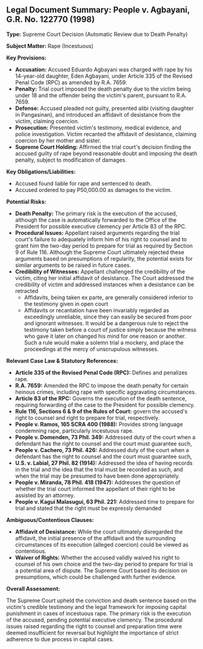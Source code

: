 ## Legal Document Summary: People v. Agbayani, G.R. No. 122770 (1998)

**Type:** Supreme Court Decision (Automatic Review due to Death Penalty)

**Subject Matter:** Rape (Incestuous)

**Key Provisions:**

*   **Accusation:** Accused Eduardo Agbayani was charged with rape by his 14-year-old daughter, Eden Agbayani, under Article 335 of the Revised Penal Code (RPC) as amended by R.A. 7659.
*   **Penalty:** Trial court imposed the death penalty due to the victim being under 18 and the offender being the victim's parent, pursuant to R.A. 7659.
*   **Defense:** Accused pleaded not guilty, presented alibi (visiting daughter in Pangasinan), and introduced an affidavit of desistance from the victim, claiming coercion.
*   **Prosecution:** Presented victim's testimony, medical evidence, and police investigation. Victim recanted the affidavit of desistance, claiming coercion by her mother and sister.
*   **Supreme Court Holding:** Affirmed the trial court's decision finding the accused guilty of rape beyond reasonable doubt and imposing the death penalty, subject to modification of damages.

**Key Obligations/Liabilities:**

*   Accused found liable for rape and sentenced to death.
*   Accused ordered to pay P50,000.00 as damages to the victim.

**Potential Risks:**

*   **Death Penalty:** The primary risk is the execution of the accused, although the case is automatically forwarded to the Office of the President for possible executive clemency per Article 83 of the RPC.
*   **Procedural Issues:** Appellant raised arguments regarding the trial court's failure to adequately inform him of his right to counsel and to grant him the two-day period to prepare for trial as required by Section 9 of Rule 116. Although the Supreme Court ultimately rejected these arguments based on presumptions of regularity, the potential exists for similar arguments to be raised in future cases.
*   **Credibility of Witnesses:** Appellant challenged the credibility of the victim, citing her initial affidavit of desistance. The Court addressed the credibility of victim and addressed instances when a desistance can be retracted
    *   Affidavits, being taken ex parte, are generally considered inferior to the testimony given in open court
    *   Affidavits or recantation have been invariably regarded as exceedingly unreliable, since they can easily be secured from poor and ignorant witnesses. It would be a dangerous rule to reject the testimony taken before a court of justice simply because the witness who gave it later on changed his mind for one reason or another. Such a rule would make a solemn trial a mockery, and place the proceedings at the mercy of unscrupulous witnesses.

**Relevant Case Law & Statutory References:**

*   **Article 335 of the Revised Penal Code (RPC):** Defines and penalizes rape.
*   **R.A. 7659:** Amended the RPC to impose the death penalty for certain heinous crimes, including rape with specific aggravating circumstances.
*   **Article 83 of the RPC:** Governs the execution of the death sentence, requiring forwarding of the case to the President for possible clemency.
*   **Rule 116, Sections 6 & 9 of the Rules of Court:** govern the accused's right to counsel and right to prepare for trial, respectively.
*   **People v. Ramos, 165 SCRA 400 (1988):** Provides strong language condemning rape, particularly incestuous rape.
*   **People v. Domenden, 73 Phil. 349:** Addressed duty of the court when a defendant has the right to counsel and the court must guarantee such,
*   **People v. Cachero, 73 Phil. 426:** Addressed duty of the court when a defendant has the right to counsel and the court must guarantee such,
*   **U.S. v. Labial, 27 Phil. 82 (1914):** Addressed the idea of having records in the trial and the idea that the trial must be recorded as such, and when the trial may be presumed to have been done appropriately.
*   **People v. Miranda, 78 Phil. 418 (1947):** Addresses the question of whether the trial court informed the appellant of their right to be assisted by an attorney.
*   **People v. Kagui Malasugui, 63 Phil. 221:** Addressed time to prepare for trial and stated that the right must be expressly demanded

**Ambiguous/Contentious Clauses:**

*   **Affidavit of Desistance:** While the court ultimately disregarded the affidavit, the initial presence of the affidavit and the surrounding circumstances of its execution (alleged coercion) could be viewed as contentious.
*   **Waiver of Rights:** Whether the accused validly waived his right to counsel of his own choice and the two-day period to prepare for trial is a potential area of dispute. The Supreme Court based its decision on presumptions, which could be challenged with further evidence.

**Overall Assessment:**

The Supreme Court upheld the conviction and death sentence based on the victim's credible testimony and the legal framework for imposing capital punishment in cases of incestuous rape. The primary risk is the execution of the accused, pending potential executive clemency. The procedural issues raised regarding the right to counsel and preparation time were deemed insufficient for reversal but highlight the importance of strict adherence to due process in capital cases.
